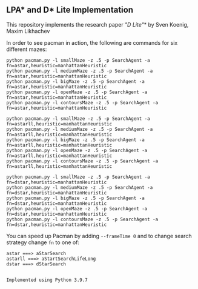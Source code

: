 ## LPA* and D* Lite Implementation

This repository implements the research paper **"D* Lite"** by Sven Koenig, Maxim Likhachev

In order to see pacman in action, the following are commands for six different mazes:
```
python pacman.py -l smallMaze -z .5 -p SearchAgent -a fn=astar,heuristic=manhattanHeuristic
python pacman.py -l mediumMaze -z .5 -p SearchAgent -a fn=astar,heuristic=manhattanHeuristic
python pacman.py -l bigMaze -z .5 -p SearchAgent -a fn=astar,heuristic=manhattanHeuristic
python pacman.py -l openMaze -z .5 -p SearchAgent -a fn=astar,heuristic=manhattanHeuristic
python pacman.py -l contoursMaze -z .5 -p SearchAgent -a fn=astar,heuristic=manhattanHeuristic

python pacman.py -l smallMaze -z .5 -p SearchAgent -a fn=astarll,heuristic=manhattanHeuristic
python pacman.py -l mediumMaze -z .5 -p SearchAgent -a fn=astarll,heuristic=manhattanHeuristic
python pacman.py -l bigMaze -z .5 -p SearchAgent -a fn=astarll,heuristic=manhattanHeuristic
python pacman.py -l openMaze -z .5 -p SearchAgent -a fn=astarll,heuristic=manhattanHeuristic
python pacman.py -l contoursMaze -z .5 -p SearchAgent -a fn=astarll,heuristic=manhattanHeuristic

python pacman.py -l smallMaze -z .5 -p SearchAgent -a fn=dstar,heuristic=manhattanHeuristic
python pacman.py -l mediumMaze -z .5 -p SearchAgent -a fn=dstar,heuristic=manhattanHeuristic
python pacman.py -l bigMaze -z .5 -p SearchAgent -a fn=dstar,heuristic=manhattanHeuristic
python pacman.py -l openMaze -z .5 -p SearchAgent -a fn=dstar,heuristic=manhattanHeuristic
python pacman.py -l contoursMaze -z .5 -p SearchAgent -a fn=dstar,heuristic=manhattanHeuristic

```
You can speed up Pacman by adding ```--frameTime 0``` and to change search strategy change ```fn``` to one of:
```
astar ===> aStarSearch
astarll ===> aStartSearchLifeLong
dstar ===> dStarSearch


Implemented using Python 3.9.7

